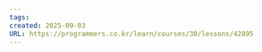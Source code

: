 ```yaml
---
tags: 
created: 2025-09-03
URL: https://programmers.co.kr/learn/courses/30/lessons/42895
---
```




